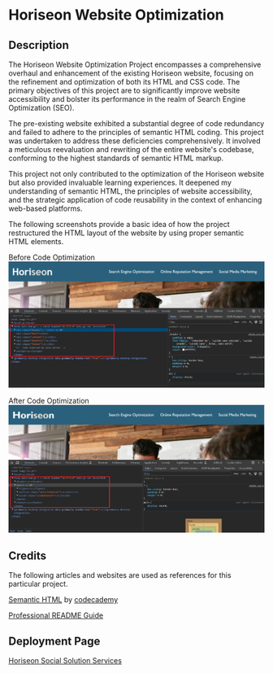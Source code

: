 # Horiseon Website Optimization

## Description

The Horiseon Website Optimization Project encompasses a comprehensive overhaul and enhancement of the existing Horiseon website, focusing on the refinement and optimization of both its HTML and CSS code. The primary objectives of this project are to significantly improve website accessibility and bolster its performance in the realm of Search Engine Optimization (SEO).

The pre-existing website exhibited a substantial degree of code redundancy and failed to adhere to the principles of semantic HTML coding. This project was undertaken to address these deficiencies comprehensively. It involved a meticulous reevaluation and rewriting of the entire website's codebase, conforming to the highest standards of semantic HTML markup.

This project not only contributed to the optimization of the Horiseon website but also provided invaluable learning experiences. It deepened my understanding of semantic HTML, the principles of website accessibility, and the strategic application of code reusability in the context of enhancing web-based platforms.

The following screenshots provide a basic idea of how the project restructured the HTML layout of the website by using proper semantic HTML elements.

Before Code Optimization
![Image showing the HTML layout of the website before the project](./assets/images/before-optimization.png?raw=true)

After Code Optimization
![Image showing the HTML layout of the website after the project](./assets/images/after-optimization.png?raw=true)

## Credits

The following articles and websites are used as references for this particular project.

[Semantic HTML](https://www.codecademy.com/resources/docs/html/semantic-html) by [codecademy](https://www.codecademy.com/)

[Professional README Guide](https://coding-boot-camp.github.io/full-stack/github/professional-readme-guide)

## Deployment Page

[Horiseon Social Solution Services](https://anjalsali.github.io/Horiseon-Website-Optimization/)
